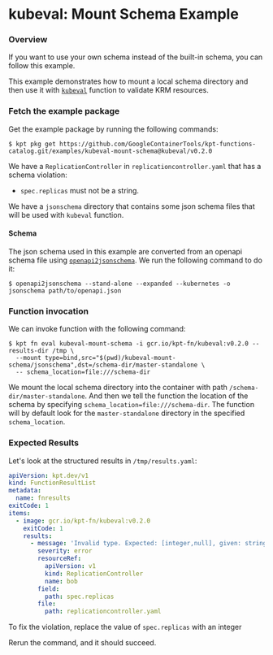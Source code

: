 # kubeval: Mount Schema Example

### Overview

If you want to use your own schema instead of the built-in schema, you can
follow this example.

This example demonstrates how to mount a local schema directory and then use it
with [`kubeval`] function to validate KRM resources.

### Fetch the example package

Get the example package by running the following commands:

```shell
$ kpt pkg get https://github.com/GoogleContainerTools/kpt-functions-catalog.git/examples/kubeval-mount-schema@kubeval/v0.2.0
```

We have a `ReplicationController` in `replicationcontroller.yaml` that has a
schema violation:

- `spec.replicas` must not be a string.

We have a `jsonschema` directory that contains some json schema files that will
be used with `kubeval` function.

#### Schema

The json schema used in this example are converted from an openapi schema file
using [`openapi2jsonschema`](https://github.com/instrumenta/openapi2jsonschema).
We run the following command to do it:

```shell
$ openapi2jsonschema --stand-alone --expanded --kubernetes -o jsonschema path/to/openapi.json
```

### Function invocation

We can invoke function with the following command:

```shell
$ kpt fn eval kubeval-mount-schema -i gcr.io/kpt-fn/kubeval:v0.2.0 --results-dir /tmp \
  --mount type=bind,src="$(pwd)/kubeval-mount-schema/jsonschema",dst=/schema-dir/master-standalone \
  -- schema_location=file:///schema-dir
```

We mount the local schema directory into the container with path
`/schema-dir/master-standalone`. And then we tell the function the location of
the schema by specifying `schema_location=file:///schema-dir`. The function will
by default look for the `master-standalone` directory in the specified
`schema_location`.

### Expected Results

Let's look at the structured results in `/tmp/results.yaml`:

```yaml
apiVersion: kpt.dev/v1
kind: FunctionResultList
metadata:
  name: fnresults
exitCode: 1
items:
  - image: gcr.io/kpt-fn/kubeval:v0.2.0
    exitCode: 1
    results:
      - message: 'Invalid type. Expected: [integer,null], given: string'
        severity: error
        resourceRef:
          apiVersion: v1
          kind: ReplicationController
          name: bob
        field:
          path: spec.replicas
        file:
          path: replicationcontroller.yaml
```

To fix the violation, replace the value of `spec.replicas` with an integer

Rerun the command, and it should succeed.

[`kubeval`]: https://catalog.kpt.dev/kubeval/v0.2/
